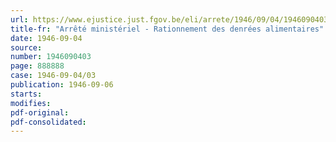 ```yaml
---
url: https://www.ejustice.just.fgov.be/eli/arrete/1946/09/04/1946090403/justel
title-fr: "Arrêté ministériel - Rationnement des denrées alimentaires"
date: 1946-09-04
source:
number: 1946090403
page: 888888
case: 1946-09-04/03
publication: 1946-09-06
starts:
modifies:
pdf-original:
pdf-consolidated:
---
```


